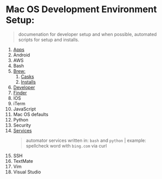 # Mac OS Development Environment Setup: #
 > documenation for developer setup and when possible, automated scripts for setup and installs.

1. [Apps](/settings/app.installs.md)
1. Android
1. AWS
1. Bash
1. [Brew: ](/brew/README.md)
	1. [Casks](/settings/brew.cask.md)
	1. [Installs](/settings/brew.install.md)
1. [Developer](/settings/developer.md)
1. [Finder](/settings/finder.md)
1. IOS
1. iTerm
1. JavaScript
1. Mac OS defaults 
1. Python
1. Security
1. [Services](/services/readme.md)
    > automator services written in: `bash` and `python` | example: spellcheck word with `bing.com` via curl
1. SSH
1. TextMate
1. Vim
1. Visual Studio